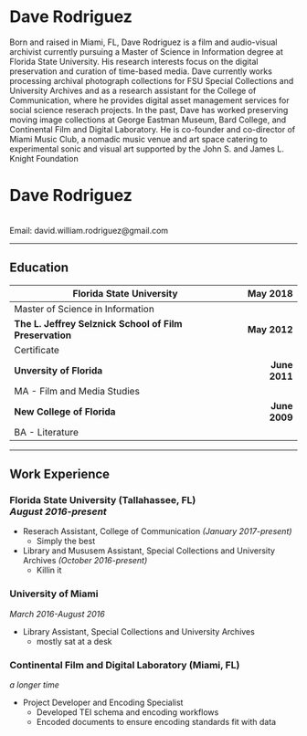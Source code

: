 <h1>Dave Rodriguez</h1>

<div>
  <p>Born and raised in Miami, FL, Dave Rodriguez is a film and audio-visual archivist currently pursuing a Master of Science in    Information degree at Florida State University. His research interests focus on the digital preservation and curation of time-based media. Dave currently works processing archival photograph collections for FSU Special Collections and University Archives and as a research assistant for the College of Communication, where he provides digital asset management services for social science reserach projects. In the past, Dave has worked preserving moving image collections at George Eastman Museum, Bard College, and Continental Film and Digital Laboratory. He is co-founder and co-director of Miami Music Club, a nomadic music venue and art space catering to experimental sonic and visual art supported by the John S. and James L. Knight Foundation</p>
</div>

# Dave Rodriguez
<br/>
Email: david.william.rodriguez@gmail.com

********

## Education

| Florida State University             | May 2018 |
| -------------------------------------|------------:|
| Master of Science in Information     |             |
| **The L. Jeffrey Selznick School of Film Preservation**| **May 2012**|
| Certificate                          | &nbsp;      |
| **Unversity of Florida**             |**June 2011** |
|MA - Film and Media Studies           |   &nbsp;     |
|**New College of Florida**            |**June 2009** |
| BA - Literature                      |  &nbsp;      |

********

## Work Experience

### Florida State University (Tallahassee, FL) <br/> *August 2016-present*
* Reserach Assistant, College of Communication *(January 2017-present)*
  * Simply the best
* Library and Mususem Assistant, Special Collections and University Archives *(October 2016-present)*
  * Killin it

### University of Miami <br/>
*March 2016-August 2016*
* Library Assistant, Special Collections and University Archives
  * mostly sat at a desk

### Continental Film and Digital Laboratory (Miami, FL) <br/>
*a longer time*
* Project Developer and Encoding Specialist
  * Developed TEI schema and encoding workflows
  * Encoded documents to ensure encoding standards fit with data
